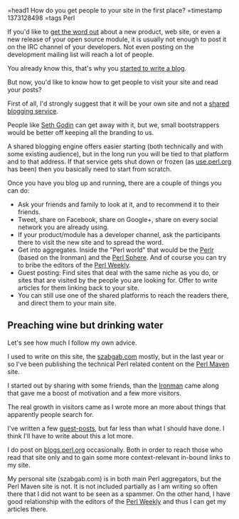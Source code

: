 =head1 How do you get people to your site in the first place?
=timestamp 1373128498
=tags Perl

If you'd like to <a href="/getting-the-word-out.html">get the word out</a> about a new product,
web site, or even a new release of your open source module, it is usually not enough to post
it on the IRC channel of your developers. Not even posting on the development mailing list
will reach a lot of people.

You already know this, that's why you <a href="/getting-the-word-out.html">started to write a blog</a>.

But now, you'd like to know how to get people to visit your site and read your posts?

First of all, I'd strongly suggest that it will be your own site and not a
<a href="http://blogs.perl.org/">shared blogging service</a>.

People like <a href="http://sethgodin.typepad.com/">Seth Godin</a> can get away with it, but we,
small bootstrappers would be better off keeping all the branding to us.

A shared blogging engine offers easier starting (both technically and with some existing audience),
but in the long run you will be tied to that platform and to that address. If that service
gets shut down or frozen (as <a href="http://use.perl.org/">use.perl.org</a> has been)
then you basically need to start from scratch.

Once you have you blog up and running, there are a couple of things you can do:

<ul>
<li>Ask your friends and family to look at it, and to recommend it to their friends.</li>
<li>Tweet, share on Facebook, share on Google+, share on every social network you are already using.</li>
<li>If your product/module has a developer channel, 
ask the participants there to visit the new site and to spread the word.</li>
<li>Get into aggregates. Inside the "Perl world" that would be the <a href="http://perlr.com/">Perlr</a> (based on the Ironman)
and the <a href="http://perlsphere.net/">Perl Sphere</a>. And of course you can try to bribe the
editors of the <a href="http://perlweekly.com/">Perl Weekly</a>.</li>
<li>Guest posting: Find sites that deal with the same niche as you do, or sites that are visited by the
people you are looking for. Offer to write articles for them linking back to your site.</li>
<li>You can still use one of the shared platforms to reach the readers there, and direct them to your main site.</li>
</ul>

<h2>Preaching wine but drinking water</h2>

Let's see how much I follow my own advice.

I used to write on this site, the <a href="http://szabgab.com/">szabgab.com</a> mostly, but in the last 
year or so I've been publishing the technical Perl related content on the <a href="http://perlmaven.com/">Perl Maven</a>
site.

I started out by sharing with some friends, than the <a href="http://ironman.enlightenedperl.org/">Ironman</a> came
along that gave me a boost of motivation and a few more visitors.

The real growth in visitors came as I wrote more an more about things that apparently people search for.

I've written a few <a href="/articles.html">guest-posts</a>, but far less than what I should have done.
I think I'll have to write about this a lot more.

I do post on <a href="http://blogs.perl.org/users/gabor_szabo/">blogs.perl.org</a> occasionally.
Both in order to reach those who read that site only and to gain some more context-relevant in-bound links to my site.

My personal site (szabgab.com) is in both main Perl aggregators, but the Perl Maven site is not. It is not included
partially as I am writing so often there that I did not want to be seen as a spammer.
On the other hand, I have good relationship with the editors of the
<a href="http://perlweekly.com/">Perl Weekly</a> and thus I can get my articles there.


